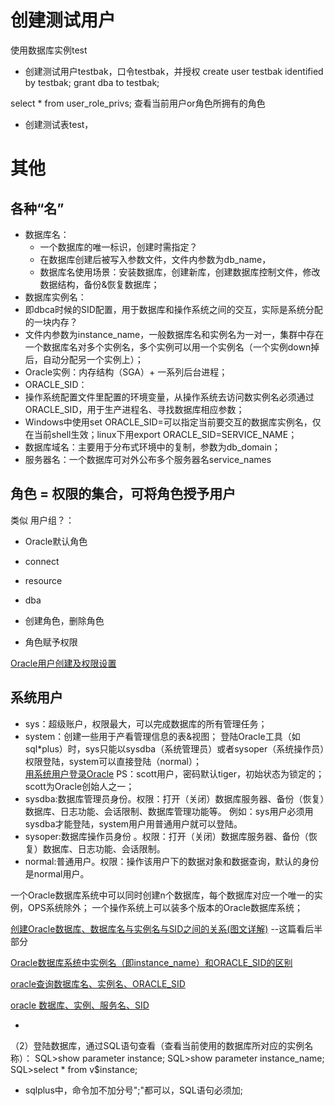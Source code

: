
# 创建测试用户
使用数据库实例test
- 创建测试用户testbak，口令testbak，并授权
create user testbak identified by testbak;
grant dba to testbak;

select * from user_role_privs; 查看当前用户or角色所拥有的角色

- 创建测试表test，


# 其他
## 各种“名”
- 数据库名：
  - 一个数据库的唯一标识，创建时需指定？
  - 在数据库创建后被写入参数文件，文件内参数为db_name，
  - 数据库名使用场景：安装数据库，创建新库，创建数据库控制文件，修改数据结构，备份&恢复数据库；
- 数据库实例名：
 - 即dbca时候的SID配置，用于数据库和操作系统之间的交互，实际是系统分配的一块内存？
 - 文件内参数为instance_name，一般数据库名和实例名为一对一，集群中存在一个数据库名对多个实例名，多个实例可以用一个实例名（一个实例down掉后，自动分配另一个实例上）；
- Oracle实例：内存结构（SGA）+ 一系列后台进程；
- ORACLE_SID：
 - 操作系统配置文件里配置的环境变量，从操作系统去访问数实例名必须通过ORACLE_SID，用于生产进程名、寻找数据库相应参数；
 - Windows中使用set ORACLE_SID=可以指定当前要交互的数据库实例名，仅在当前shell生效；linux下用export ORACLE_SID=SERVICE_NAME；
- 数据库域名：主要用于分布式环境中的复制，参数为db_domain；
- 服务器名：一个数据库可对外公布多个服务器名service_names


## 角色 = 权限的集合，可将角色授予用户
类似 用户组？：
- Oracle默认角色
 - connect
 - resource
 - dba

- 创建角色，删除角色
- 角色赋予权限

[Oracle用户创建及权限设置](https://www.cnblogs.com/buxingzhelyd/p/7865194.html)

## 系统用户
- sys：超级账户，权限最大，可以完成数据库的所有管理任务；
- system：创建一些用于产看管理信息的表&视图；
   登陆Oracle工具（如sql*plus）时，sys只能以sysdba（系统管理员）或者sysoper（系统操作员）权限登陆，system可以直接登陆（normal）；  
   [用系统用户登录Oracle](https://blog.csdn.net/s___lei/article/details/78474837)
   PS：scott用户，密码默认tiger，初始状态为锁定的；scott为Oracle创始人之一；
- sysdba:数据库管理员身份。权限：打开（关闭）数据库服务器、备份（恢复）数据库、日志功能、会话限制、数据库管理功能等。
    例如：sys用户必须用sysdba才能登陆，system用户用普通用户就可以登陆。
- sysoper:数据库操作员身份 。权限：打开（关闭）数据库服务器、备份（恢复）数据库、日志功能、会话限制。
- normal:普通用户。权限：操作该用户下的数据对象和数据查询，默认的身份是normal用户。


一个Oracle数据库系统中可以同时创建n个数据库，每个数据库对应一个唯一的实例，OPS系统除外；
一个操作系统上可以装多个版本的Oracle数据库系统；

[创建Oracle数据库、数据库名与实例名与SID之间的关系(图文详解)](https://blog.csdn.net/Jmilk/article/details/51569290) --这篇看后半部分

[Oracle数据库系统中实例名（即instance_name）和ORACLE_SID的区别](https://blog.csdn.net/haiross/article/details/13614041)

[oracle查询数据库名、实例名、ORACLE_SID](https://blog.csdn.net/u013080248/article/details/17199259)

[oracle 数据库、实例、服务名、SID](https://www.cnblogs.com/ahudyan-forever/p/6016784.html)

- 
（2）登陆数据库，通过SQL语句查看（查看当前使用的数据库所对应的实例名称）：
     SQL>show parameter instance;
	 SQL>show parameter instance_name;
     SQL>select * from v$instance;
- sqlplus中，命令加不加分号";"都可以，SQL语句必须加;




